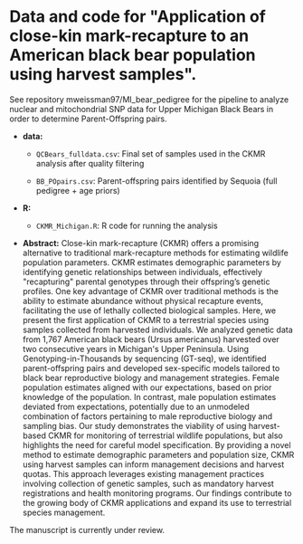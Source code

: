 # Data and code for "Application of close-kin mark-recapture to an American black bear population using harvest samples".

See repository mweissman97/MI_bear_pedigree for the pipeline to analyze nuclear and mitochondrial SNP data for Upper Michigan Black Bears in order to determine Parent-Offspring pairs.

* **data:**
  
  * `QCBears_fulldata.csv`: Final set of samples used in the CKMR analysis after quality filtering

  * `BB_POpairs.csv`: Parent-offspring pairs identified by Sequoia (full pedigree + age priors)
  
* **R:**

  * `CKMR_Michigan.R`: R code for running the analysis
  

* **Abstract:** Close-kin mark-recapture (CKMR) offers a promising alternative to traditional mark-recapture methods for estimating wildlife population parameters. CKMR estimates demographic parameters by identifying genetic relationships between individuals, effectively "recapturing" parental genotypes through their offspring’s genetic profiles. One key advantage of CKMR over traditional methods is the ability to estimate abundance without physical recapture events, facilitating the use of lethally collected biological samples. Here, we present the first application of CKMR to a terrestrial species using samples collected from harvested individuals. We analyzed genetic data from 1,767 American black bears (Ursus americanus) harvested over two consecutive years in Michigan's Upper Peninsula. Using Genotyping-in-Thousands by sequencing (GT-seq), we identified parent-offspring pairs and developed sex-specific models tailored to black bear reproductive biology and management strategies. Female population estimates aligned with our expectations, based on prior knowledge of the population. In contrast, male population estimates deviated from expectations, potentially due to an unmodeled combination of factors pertaining to male reproductive biology and sampling bias. Our study demonstrates the viability of using harvest-based CKMR for monitoring of terrestrial wildlife populations, but also highlights the need for careful model specification. By providing a novel method to estimate demographic parameters and population size, CKMR using harvest samples can inform management decisions and harvest quotas. This approach leverages existing management practices involving collection of genetic samples, such as mandatory harvest registrations and health monitoring programs. Our findings contribute to the growing body of CKMR applications and expand its use to terrestrial species management.

The manuscript is currently under review. 

